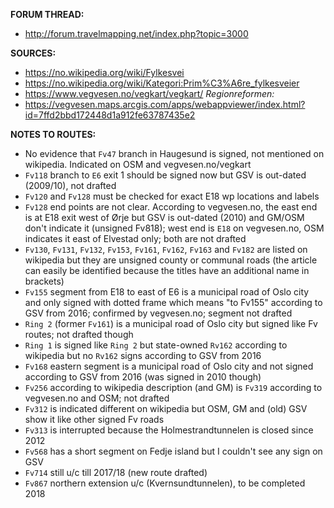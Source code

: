 ﻿**FORUM THREAD:**
- http://forum.travelmapping.net/index.php?topic=3000


**SOURCES:**
- https://no.wikipedia.org/wiki/Fylkesvei
- https://no.wikipedia.org/wiki/Kategori:Prim%C3%A6re_fylkesveier
- https://www.vegvesen.no/vegkart/vegkart/
*Regionreformen:*
- https://vegvesen.maps.arcgis.com/apps/webappviewer/index.html?id=7ffd2bbd172448d1a912fe63787435e2


**NOTES TO ROUTES:**
- No evidence that `Fv47` branch in Haugesund is signed, not mentioned on wikipedia. Indicated on OSM and vegvesen.no/vegkart
- `Fv118` branch to `E6` exit 1 should be signed now but GSV is out-dated (2009/10), not drafted
- `Fv120` and `Fv128` must be checked for exact E18 wp locations and labels
- `Fv128` end points are not clear. According to vegvesen.no, the east end is at E18 exit west of Ørje but GSV is out-dated (2010) and GM/OSM don't indicate it (unsigned Fv818); west end is `E18` on vegvesen.no, OSM indicates it east of Elvestad only; both are not drafted
- `Fv130`, `Fv131`, `Fv132`, `Fv153`, `Fv161`, `Fv162`, `Fv163` and `Fv182` are listed on wikipedia but they are unsigned county or communal roads (the article can easily be identified because the titles have an additional name in brackets)
- `Fv155` segment from E18 to east of E6 is a municipal road of Oslo city and only signed with dotted frame which means "to Fv155" according to GSV from 2016; confirmed by vegvesen.no; segment not drafted
- `Ring 2` (former `Fv161`) is a municipal road of Oslo city but signed like Fv routes; not drafted though
- `Ring 1` is signed like `Ring 2` but state-owned `Rv162` according to wikipedia but no `Rv162` signs according to GSV from 2016
- `Fv168` eastern segment is a municipal road of Oslo city and not signed according to GSV from 2016 (was signed in 2010 though)
- `Fv256` according to wikipedia description (and GM) is `Fv319` according to vegvesen.no and OSM; not drafted
- `Fv312` is indicated different on wikipedia but OSM, GM and (old) GSV show it like other signed Fv roads
- `Fv313` is interrupted because the Holmestrandtunnelen is closed since 2012
- `Fv568` has a short segment on Fedje island but I couldn't see any sign on GSV
- `Fv714` still u/c till 2017/18 (new route drafted)
- `Fv867` northern extension u/c (Kvernsundtunnelen), to be completed 2018
